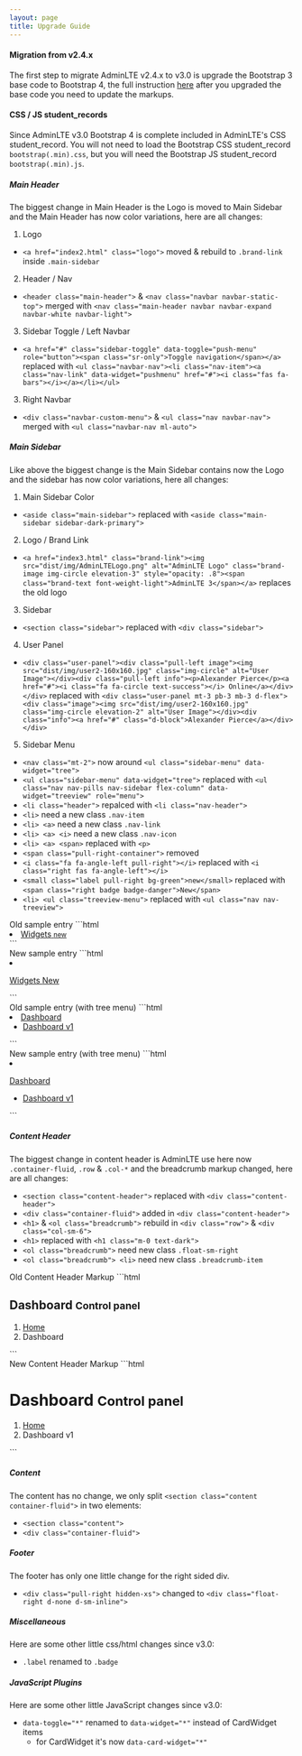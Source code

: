 ```yaml
---
layout: page
title: Upgrade Guide
---
```


#### Migration from v2.4.x

The first step to migrate AdminLTE v2.4.x to v3.0 is upgrade the Bootstrap 3 base code to Bootstrap 4, the full instruction [here](https://getbootstrap.com/docs/4.4/migration/) after you upgraded the base code you need to update the markups.

#### CSS / JS student_records

Since AdminLTE v3.0 Bootstrap 4 is complete included in AdminLTE's CSS student_record. You will not need to load the Bootstrap CSS student_record `bootstrap(.min).css`, but you will need the Bootstrap JS student_record `bootstrap(.min).js`.

##### Main Header

The biggest change in Main Header is the Logo is moved to Main Sidebar and the Main Header has now color variations, here are all changes:

1. Logo
  - `<a href="index2.html" class="logo">` moved & rebuild to `.brand-link` inside `.main-sidebar`
2. Header / Nav
  - `<header class="main-header">` & `<nav class="navbar navbar-static-top">` merged with `<nav class="main-header navbar navbar-expand navbar-white navbar-light">`
3. Sidebar Toggle / Left Navbar
  - `<a href="#" class="sidebar-toggle" data-toggle="push-menu" role="button"><span class="sr-only">Toggle navigation</span></a>` replaced with `<ul class="navbar-nav"><li class="nav-item"><a class="nav-link" data-widget="pushmenu" href="#"><i class="fas fa-bars"></i></a></li></ul>`
3. Right Navbar
  - `<div class="navbar-custom-menu">` & `<ul class="nav navbar-nav">` merged with `<ul class="navbar-nav ml-auto">`

##### Main Sidebar

Like above the biggest change is the Main Sidebar contains now the Logo and the sidebar has now color variations, here all changes:

1. Main Sidebar Color
  - `<aside class="main-sidebar">` replaced with `<aside class="main-sidebar sidebar-dark-primary">`
2. Logo / Brand Link
  - `<a href="index3.html" class="brand-link"><img src="dist/img/AdminLTELogo.png" alt="AdminLTE Logo" class="brand-image img-circle elevation-3" style="opacity: .8"><span class="brand-text font-weight-light">AdminLTE 3</span></a>` replaces the old logo
3. Sidebar
  - `<section class="sidebar">` replaced with `<div class="sidebar">`
4. User Panel
  - `<div class="user-panel"><div class="pull-left image"><img src="dist/img/user2-160x160.jpg" class="img-circle" alt="User Image"></div><div class="pull-left info"><p>Alexander Pierce</p><a href="#"><i class="fa fa-circle text-success"></i> Online</a></div></div>` replaced with `<div class="user-panel mt-3 pb-3 mb-3 d-flex"><div class="image"><img src="dist/img/user2-160x160.jpg" class="img-circle elevation-2" alt="User Image"></div><div class="info"><a href="#" class="d-block">Alexander Pierce</a></div></div>`
5. Sidebar Menu
  - `<nav class="mt-2">` now around `<ul class="sidebar-menu" data-widget="tree">`
  - `<ul class="sidebar-menu" data-widget="tree">` replaced with `<ul class="nav nav-pills nav-sidebar flex-column" data-widget="treeview" role="menu">`
  - `<li class="header">` repalced with `<li class="nav-header">`
  - `<li>` need a new class `.nav-item`
  - `<li> <a>` need a new class `.nav-link`
  - `<li> <a> <i>` need a new class `.nav-icon`
  - `<li> <a> <span>` replaced with `<p>`
  - `<span class="pull-right-container">` removed
  - `<i class="fa fa-angle-left pull-right"></i>` replaced with `<i class="right fas fa-angle-left"></i>`
  - `<small class="label pull-right bg-green">new</small>` replaced with `<span class="right badge badge-danger">New</span>`
  - `<li> <ul class="treeview-menu">` replaced with `<ul class="nav nav-treeview">`


<div class="row">
  <div class="col-md-6" markdown="1">
Old sample entry
```html
<li>
  <a href="pages/widgets.html">
    <i class="fa fa-th"></i> <span>Widgets</span>
    <span class="pull-right-container">
      <small class="label pull-right bg-green">new</small>
    </span>
  </a>
</li>
```
  </div>
  <div class="col-md-6" markdown="1">
New sample entry
```html
<li class="nav-item">
  <a href="pages/widgets.html" class="nav-link">
    <i class="nav-icon fas fa-th"></i>
    <p>
      Widgets
      <span class="right badge badge-danger">New</span>
    </p>
  </a>
</li>
```
  </div>
</div>

<div class="row">
  <div class="col-md-6" markdown="1">
Old sample entry (with tree menu)
```html
<li class="treeview">
  <a href="#">
    <i class="fa fa-dashboard"></i> <span>Dashboard</span>
    <span class="pull-right-container">
      <i class="fa fa-angle-left pull-right"></i>
    </span>
  </a>
  <ul class="treeview-menu">
    <li class="active"><a href="index.html">
      <i class="fa fa-circle-o"></i> Dashboard v1</a>
    </li>
  </ul>
</li>
```
  </div>
  <div class="col-md-6" markdown="1">
New sample entry (with tree menu)
```html
<li class="nav-item">
  <a href="#" class="nav-link">
    <i class="nav-icon fas fa-tachometer-alt"></i>
    <p>
      Dashboard
      <i class="right fas fa-angle-left"></i>
    </p>
  </a>
  <ul class="nav nav-treeview">
    <li class="nav-item">
      <a href="index.html" class="nav-link active">
        <i class="far fa-circle nav-icon"></i>
        <p>Dashboard v1</p>
      </a>
    </li>
  </ul>
</li>
```
  </div>
</div>

##### Content Header

The biggest change in content header is AdminLTE use here now `.container-fluid`, `.row` & `.col-*` and the breadcrumb markup changed, here are all changes:

- `<section class="content-header">` replaced with `<div class="content-header">`
- `<div class="container-fluid">` added in `<div class="content-header">`
- `<h1>` & `<ol class="breadcrumb">` rebuild in `<div class="row">` & `<div class="col-sm-6">`
- `<h1>` replaced with `<h1 class="m-0 text-dark">`
- `<ol class="breadcrumb">` need new class `.float-sm-right`
- `<ol class="breadcrumb"> <li>` need new class `.breadcrumb-item`


<div class="row">
  <div class="col-md-6" markdown="1">
Old Content Header Markup
```html
<section class="content-header">
  <h1>
    Dashboard
    <small>Control panel</small>
  </h1>
  <ol class="breadcrumb">
    <li><a href="#"><i class="fa fa-dashboard"></i> Home</a></li>
    <li class="active">Dashboard</li>
  </ol>
</section>
```
  </div>
  <div class="col-md-6" markdown="1">
New Content Header Markup
```html
<div class="content-header">
  <div class="container-fluid">
    <div class="row mb-2">
      <div class="col-sm-6">
        <h1 class="m-0 text-dark">
          Dashboard
          <small>Control panel</small>
        </h1>
      </div>
      <div class="col-sm-6">
        <ol class="breadcrumb float-sm-right">
          <li class="breadcrumb-item"><a href="#">Home</a></li>
          <li class="breadcrumb-item active">Dashboard v1</li>
        </ol>
      </div>
    </div>
  </div>
</div>
```
  </div>
</div>

##### Content

The content has no change, we only split `<section class="content container-fluid">` in two elements:

- `<section class="content">`
- `<div class="container-fluid">`

##### Footer

The footer has only one little change for the right sided div.

- `<div class="pull-right hidden-xs">` changed to `<div class="float-right d-none d-sm-inline">`

##### Miscellaneous

Here are some other little css/html changes since v3.0:

- `.label` renamed to `.badge`

##### JavaScript Plugins

Here are some other little JavaScript changes since v3.0:

- `data-toggle="*"` renamed to `data-widget="*"` instead of CardWidget items
  - for CardWidget it's now `data-card-widget="*"`
